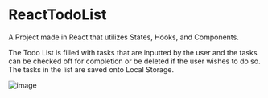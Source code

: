 # ReactTodoList
A Project made in React that utilizes States, Hooks, and Components.

The Todo List is filled with tasks that are inputted by the user and the tasks can be checked off for completion or be deleted if the user wishes to do so. The tasks in the list are saved onto Local Storage.


![image](https://github.com/RavenCunanan/ReactTodoList/assets/63638637/5ef9f78b-92a7-4d64-984b-1e47600350e0)
